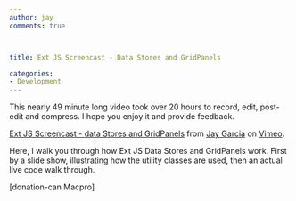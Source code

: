 ```yaml
---
author: jay
comments: true



title: Ext JS Screencast - Data Stores and GridPanels

categories:
- Development
---
```


This nearly 49 minute long video took over 20 hours to record, edit, post-edit and compress.  I hope you enjoy it and provide feedback.









[Ext JS Screencast - data Stores and GridPanels](http://vimeo.com/10306707) from [Jay Garcia](http://vimeo.com/user3205431) on [Vimeo](http://vimeo.com).





Here, I walk you through how Ext JS Data Stores and GridPanels work.  First by a  slide show, illustrating how the utility classes are used, then an actual live code walk through.





[donation-can Macpro]



